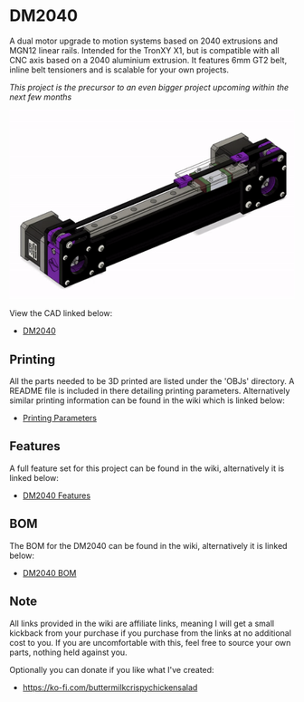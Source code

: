 # DM2040
A dual motor upgrade to motion systems based on 2040 extrusions and MGN12 linear rails. Intended for the TronXY X1, but is compatible with all CNC axis based on a 2040 aluminium extrusion. It features 6mm GT2 belt, inline belt tensioners and is scalable for your own projects.

*This project is the precursor to an even bigger project upcoming within the next few months*

![](https://github.com/CrispyButtermilkChickenSalad/DM2040/blob/b76c7d6cdc4b8fcb865ffa956cd06cbe79de10c2/Gallery/DM2040.gif)

View the CAD linked below:
- [DM2040](https://a360.co/3S7zaaC)

## Printing
All the parts needed to be 3D printed are listed under the 'OBJs' directory. A README file is included in there detailing printing parameters. Alternatively similar printing information can be found in the wiki which is linked below:
- [Printing Parameters](https://github.com/CrispyButtermilkChickenSalad/DM2040/wiki/Printing-Parameters)

## Features
A full feature set for this project can be found in the wiki, alternatively it is linked below:
- [DM2040 Features](https://github.com/CrispyButtermilkChickenSalad/DM2040/wiki/Features)

## BOM
The BOM for the DM2040 can be found in the wiki, alternatively it is linked below:
- [DM2040 BOM](https://github.com/CrispyButtermilkChickenSalad/DM2040/wiki/BOM)

## Note
All links provided in the wiki are affiliate links, meaning I will get a small kickback from your purchase if you purchase from the links at no additional cost to you. If you are uncomfortable with this, feel free to source your own parts, nothing held against you.

Optionally you can donate if you like what I've created:
- https://ko-fi.com/buttermilkcrispychickensalad
